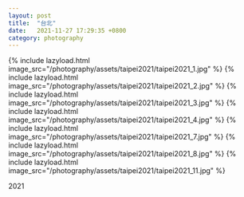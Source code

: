```yaml
---
layout: post
title:  "台北"
date:   2021-11-27 17:29:35 +0800
category: photography
---
```


{% include lazyload.html image_src="/photography/assets/taipei2021/taipei2021_1.jpg" %}
{% include lazyload.html image_src="/photography/assets/taipei2021/taipei2021_2.jpg" %}
{% include lazyload.html image_src="/photography/assets/taipei2021/taipei2021_3.jpg" %}
{% include lazyload.html image_src="/photography/assets/taipei2021/taipei2021_4.jpg" %}
{% include lazyload.html image_src="/photography/assets/taipei2021/taipei2021_7.jpg" %}
{% include lazyload.html image_src="/photography/assets/taipei2021/taipei2021_8.jpg" %}
{% include lazyload.html image_src="/photography/assets/taipei2021/taipei2021_11.jpg" %}

2021
